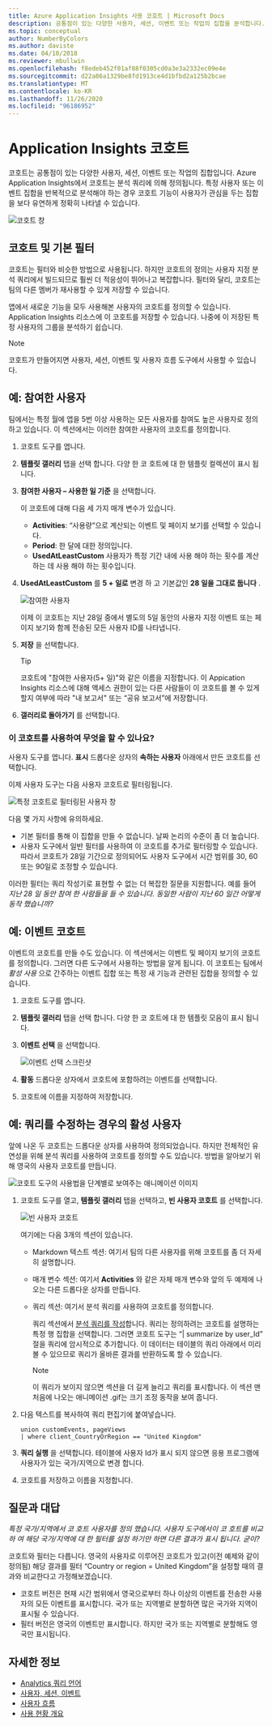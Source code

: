 ```yaml
---
title: Azure Application Insights 사용 코호트 | Microsoft Docs
description: 공통점이 있는 다양한 사용자, 세션, 이벤트 또는 작업의 집합을 분석합니다.
ms.topic: conceptual
author: NumberByColors
ms.author: daviste
ms.date: 04/10/2018
ms.reviewer: mbullwin
ms.openlocfilehash: f8edeb452f01af88f0305cd0a3e3a2332ec09e4e
ms.sourcegitcommit: d22a86a1329be8fd1913ce4d1bfbd2a125b2bcae
ms.translationtype: MT
ms.contentlocale: ko-KR
ms.lasthandoff: 11/26/2020
ms.locfileid: "96186952"
---
```

# <a name="application-insights-cohorts"></a>Application Insights 코호트

코호트는 공통점이 있는 다양한 사용자, 세션, 이벤트 또는 작업의 집합입니다. Azure Application Insights에서 코호트는 분석 쿼리에 의해 정의됩니다. 특정 사용자 또는 이벤트 집합을 반복적으로 분석해야 하는 경우 코호트 기능이 사용자가 관심을 두는 집합을 보다 유연하게 정확히 나타낼 수 있습니다.

![코호트 창](./media/usage-cohorts/001.png)

## <a name="cohorts-versus-basic-filters"></a>코호트 및 기본 필터

코호트는 필터와 비슷한 방법으로 사용됩니다. 하지만 코호트의 정의는 사용자 지정 분석 쿼리에서 빌드되므로 훨씬 더 적응성이 뛰어나고 복잡합니다. 필터와 달리, 코호트는 팀의 다른 멤버가 재사용할 수 있게 저장할 수 있습니다.

앱에서 새로운 기능을 모두 사용해본 사용자의 코호트를 정의할 수 있습니다. Application Insights 리소스에 이 코호트를 저장할 수 있습니다. 나중에 이 저장된 특정 사용자의 그룹을 분석하기 쉽습니다.

> [!NOTE]
> 코호트가 만들어지면 사용자, 세션, 이벤트 및 사용자 흐름 도구에서 사용할 수 있습니다.

## <a name="example-engaged-users"></a>예: 참여한 사용자

팀에서는 특정 월에 앱을 5번 이상 사용하는 모든 사용자를 참여도 높은 사용자로 정의하고 있습니다. 이 섹션에서는 이러한 참여한 사용자의 코호트를 정의합니다.

1. 코호트 도구를 엽니다.

2. **템플릿 갤러리** 탭을 선택 합니다. 다양 한 코 호트에 대 한 템플릿 컬렉션이 표시 됩니다.

3. **참여한 사용자 – 사용한 일 기준** 을 선택합니다.

    이 코호트에 대해 다음 세 가지 매개 변수가 있습니다.
    * **Activities**: “사용량”으로 계산되는 이벤트 및 페이지 보기를 선택할 수 있습니다.
    * **Period**: 한 달에 대한 정의입니다.
    * **UsedAtLeastCustom** 사용자가 특정 기간 내에 사용 해야 하는 횟수를 계산 하는 데 사용 해야 하는 횟수입니다.

4. **UsedAtLeastCustom** 를 **5 + 일로** 변경 하 고 기본값인 **28 일을 그대로 둡니다** .

    ![참여한 사용자](./media/usage-cohorts/003.png)

    이제 이 코호트는 지난 28일 중에서 별도의 5일 동안의 사용자 지정 이벤트 또는 페이지 보기와 함께 전송된 모든 사용자 ID를 나타냅니다.

5. **저장** 을 선택합니다.

   > [!TIP]
   > 코호트에 "참여한 사용자(5+ 일)"와 같은 이름을 지정합니다. 이 Appication Insights 리소스에 대해 액세스 권한이 있는 다른 사람들이 이 코호트를 볼 수 있게 할지 여부에 따라 &quot;내 보고서&quot; 또는 “공유 보고서”에 저장합니다.

6. **갤러리로 돌아가기** 를 선택합니다.

### <a name="what-can-you-do-by-using-this-cohort"></a>이 코호트를 사용하여 무엇을 할 수 있나요?

사용자 도구를 엽니다. **표시** 드롭다운 상자의 **속하는 사용자** 아래에서 만든 코호트를 선택합니다.

이제 사용자 도구는 다음 사용자 코호트로 필터링됩니다.

![특정 코호트로 필터링된 사용자 창](./media/usage-cohorts/004.png)

다음 몇 가지 사항에 유의하세요.

* 기본 필터를 통해 이 집합을 만들 수 없습니다. 날짜 논리의 수준이 좀 더 높습니다.
* 사용자 도구에서 일반 필터를 사용하여 이 코호트를 추가로 필터링할 수 있습니다. 따라서 코호트가 28일 기간으로 정의되어도 사용자 도구에서 시간 범위를 30, 60 또는 90일로 조정할 수 있습니다.

이러한 필터는 쿼리 작성기로 표현할 수 없는 더 복잡한 질문을 지원합니다. 예를 들어 _지난 28 일 동안 참여 한 사람들을 들 수 있습니다. 동일한 사람이 지난 60 일간 어떻게 동작 했습니까?_

## <a name="example-events-cohort"></a>예: 이벤트 코호트

이벤트의 코호트를 만들 수도 있습니다. 이 섹션에서는 이벤트 및 페이지 보기의 코호트를 정의합니다. 그러면 다른 도구에서 사용하는 방법을 알게 됩니다. 이 코호트는 팀에서 _활성 사용_ 으로 간주하는 이벤트 집합 또는 특정 새 기능과 관련된 집합을 정의할 수 있습니다.

1. 코호트 도구를 엽니다.

2. **템플릿 갤러리** 탭을 선택 합니다. 다양 한 코 호트에 대 한 템플릿 모음이 표시 됩니다.

3. **이벤트 선택** 을 선택합니다.

    ![이벤트 선택 스크린샷](./media/usage-cohorts/006.png)

4. **활동** 드롭다운 상자에서 코호트에 포함하려는 이벤트를 선택합니다.

5. 코호트에 이름을 지정하여 저장합니다.

## <a name="example-active-users-where-you-modify-a-query"></a>예: 쿼리를 수정하는 경우의 활성 사용자

앞에 나온 두 코호트는 드롭다운 상자를 사용하여 정의되었습니다. 하지만 전체적인 유연성을 위해 분석 쿼리를 사용하여 코호트를 정의할 수도 있습니다. 방법을 알아보기 위해 영국의 사용자 코호트를 만듭니다.

![코호트 도구의 사용법을 단계별로 보여주는 애니메이션 이미지](./media/usage-cohorts/cohorts0001.gif)

1. 코호트 도구를 열고, **템플릿 갤러리** 탭을 선택하고, **빈 사용자 코호트** 를 선택합니다.

    ![빈 사용자 코호트](./media/usage-cohorts/001.png)

    여기에는 다음 3개의 섹션이 있습니다.
   * Markdown 텍스트 섹션: 여기서 팀의 다른 사용자를 위해 코호트를 좀 더 자세히 설명합니다.

   * 매개 변수 섹션: 여기서 **Activities** 와 같은 자체 매개 변수와 앞의 두 예제에 나오는 다른 드롭다운 상자를 만듭니다.

   * 쿼리 섹션: 여기서 분석 쿼리를 사용하여 코호트를 정의합니다.

     쿼리 섹션에서 [분석 쿼리를 작성](/azure/kusto/query)합니다. 쿼리는 정의하려는 코호트를 설명하는 특정 행 집합을 선택합니다. 그러면 코호트 도구는 “| summarize by user_Id” 절을 쿼리에 암시적으로 추가합니다. 이 데이터는 테이블의 쿼리 아래에서 미리 볼 수 있으므로 쿼리가 올바른 결과를 반환하도록 할 수 있습니다.

     > [!NOTE]
     > 이 쿼리가 보이지 않으면 섹션을 더 길게 늘리고 쿼리를 표시합니다. 이 섹션 맨 처음에 나오는 애니메이션 .gif는 크기 조정 동작을 보여 줍니다.

2. 다음 텍스트를 복사하여 쿼리 편집기에 붙여넣습니다.

    ```KQL
    union customEvents, pageViews
    | where client_CountryOrRegion == "United Kingdom"
    ```

3. **쿼리 실행** 을 선택합니다. 테이블에 사용자 Id가 표시 되지 않으면 응용 프로그램에 사용자가 있는 국가/지역으로 변경 합니다.

4. 코호트를 저장하고 이름을 지정합니다.

## <a name="frequently-asked-questions"></a>질문과 대답

_특정 국가/지역에서 코 호트 사용자를 정의 했습니다. 사용자 도구에서이 코 호트를 비교 하 여 해당 국가/지역에 대 한 필터를 설정 하기만 하면 다른 결과가 표시 됩니다. 굳이?_

코호트와 필터는 다릅니다. 영국의 사용자로 이루어진 코호트가 있고(이전 예제와 같이 정의됨) 해당 결과를 필터 “Country or region = United Kingdom”을 설정할 때의 결과와 비교한다고 가정해보겠습니다.

* 코호트 버전은 현재 시간 범위에서 영국으로부터 하나 이상의 이벤트를 전송한 사용자의 모든 이벤트를 표시합니다. 국가 또는 지역별로 분할하면 많은 국가와 지역이 표시될 수 있습니다.
* 필터 버전은 영국의 이벤트만 표시합니다. 하지만 국가 또는 지역별로 분할해도 영국만 표시됩니다.

## <a name="learn-more"></a>자세한 정보

* [Analytics 쿼리 언어](../log-query/log-analytics-tutorial.md?toc=%2fazure%2fazure-monitor%2ftoc.json)
* [사용자, 세션, 이벤트](usage-segmentation.md)
* [사용자 흐름](usage-flows.md)
* [사용 현황 개요](usage-overview.md)